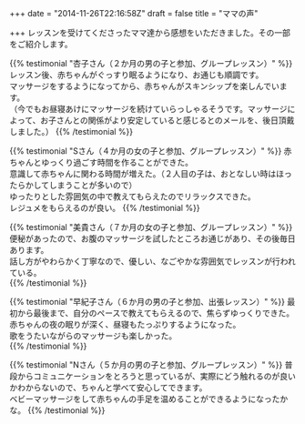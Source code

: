 +++
date = "2014-11-26T22:16:58Z"
draft = false
title = "ママの声"

+++
レッスンを受けてくださったママ達から感想をいただきました。その一部をご紹介します。

{{% testimonial "杏子さん（２か月の男の子と参加、グループレッスン）" %}}
レッスン後、赤ちゃんがぐっすり眠るようになり、お通じも順調です。<br>
マッサージをするようになってから、赤ちゃんがスキンシップを楽しんでいます。<br>
（今でもお昼寝あけにマッサージを続けていらっしゃるそうです。マッサージによって、お子さんとの関係がより安定していると感じるとのメールを、後日頂戴しました。）
{{% /testimonial %}}

{{%  testimonial "Sさん（４か月の女の子と参加、グループレッスン）" %}}
赤ちゃんとゆっくり過ごす時間を作ることができた。<br>
意識して赤ちゃんに関わる時間が増えた。（２人目の子は、おとなしい時はほったらかしてしまうことが多いので）<br>
ゆったりとした雰囲気の中で教えてもらえたのでリラックスできた。<br>
レジュメをもらえるのが良い。
{{% /testimonial %}}

{{% testimonial "美貴さん（７か月の女の子と参加、グループレッスン）" %}}
便秘があったので、お腹のマッサージを試したところお通じがあり、その後毎日あります。<br>
話し方がやわらかく丁寧なので、優しい、なごやかな雰囲気でレッスンが行われている。<br>
{{% /testimonial %}}

{{% testimonial "早紀子さん（６か月の男の子と参加、出張レッスン）" %}}
最初から最後まで、自分のペースで教えてもらえるので、焦らずゆっくりできた。<br>
赤ちゃんの夜の眠りが深く、昼寝もたっぷりするようになった。<br>
歌をうたいながらのマッサージも楽しかった。<br>
{{% /testimonial %}}

{{% testimonial "Nさん（５か月の男の子と参加、グループレッスン）" %}}
普段からコミュニケーションをとろうと思っているが、実際にどう触れるのが良いかわからないので、ちゃんと学べて安心してできます。<br>
ベビーマッサージをして赤ちゃんの手足を温めることができるようになったかな。
{{% /testimonial %}}
